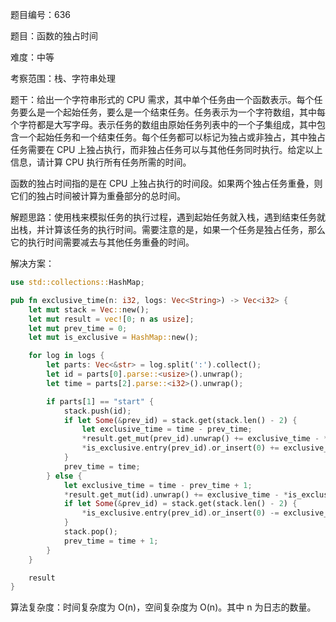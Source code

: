 题目编号：636

题目：函数的独占时间

难度：中等

考察范围：栈、字符串处理

题干：给出一个字符串形式的 CPU 需求，其中单个任务由一个函数表示。每个任务要么是一个起始任务，要么是一个结束任务。任务表示为一个字符数组，其中每个字符都是大写字母。表示任务的数组由原始任务列表中的一个子集组成，其中包含一个起始任务和一个结束任务。每个任务都可以标记为独占或非独占，其中独占任务需要在 CPU 上独占执行，而非独占任务可以与其他任务同时执行。给定以上信息，请计算 CPU 执行所有任务所需的时间。

函数的独占时间指的是在 CPU 上独占执行的时间段。如果两个独占任务重叠，则它们的独占时间被计算为重叠部分的总时间。

解题思路：使用栈来模拟任务的执行过程，遇到起始任务就入栈，遇到结束任务就出栈，并计算该任务的执行时间。需要注意的是，如果一个任务是独占任务，那么它的执行时间需要减去与其他任务重叠的时间。

解决方案：

```rust
use std::collections::HashMap;

pub fn exclusive_time(n: i32, logs: Vec<String>) -> Vec<i32> {
    let mut stack = Vec::new();
    let mut result = vec![0; n as usize];
    let mut prev_time = 0;
    let mut is_exclusive = HashMap::new();

    for log in logs {
        let parts: Vec<&str> = log.split(':').collect();
        let id = parts[0].parse::<usize>().unwrap();
        let time = parts[2].parse::<i32>().unwrap();

        if parts[1] == "start" {
            stack.push(id);
            if let Some(&prev_id) = stack.get(stack.len() - 2) {
                let exclusive_time = time - prev_time;
                *result.get_mut(prev_id).unwrap() += exclusive_time - *is_exclusive.get(&prev_id).unwrap_or(&0);
                *is_exclusive.entry(prev_id).or_insert(0) += exclusive_time;
            }
            prev_time = time;
        } else {
            let exclusive_time = time - prev_time + 1;
            *result.get_mut(id).unwrap() += exclusive_time - *is_exclusive.get(&id).unwrap_or(&0);
            if let Some(&prev_id) = stack.get(stack.len() - 2) {
                *is_exclusive.entry(prev_id).or_insert(0) -= exclusive_time;
            }
            stack.pop();
            prev_time = time + 1;
        }
    }

    result
}
```

算法复杂度：时间复杂度为 O(n)，空间复杂度为 O(n)。其中 n 为日志的数量。